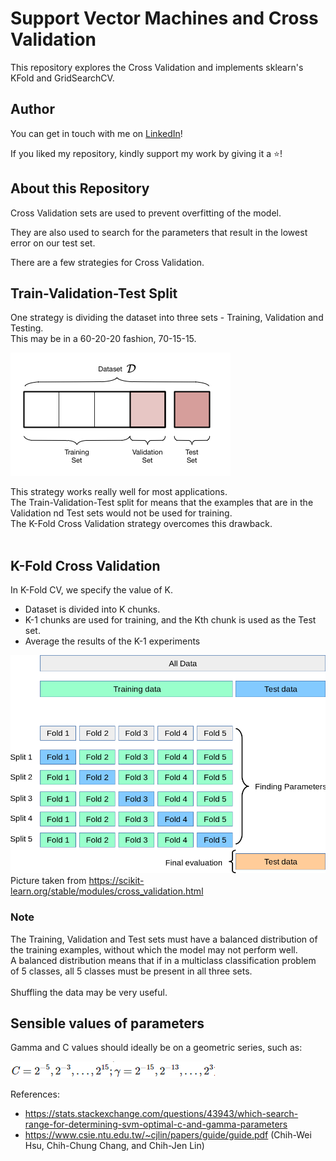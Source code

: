# Support Vector Machines and Cross Validation

This repository explores the Cross Validation and implements sklearn's KFold and GridSearchCV. 


## Author
You can get in touch with me on <a class="btn-linkedin" href="https://www.linkedin.com/in/ibrahim-zfr/">LinkedIn</a>!

If you liked my repository, kindly support my work by giving it a ⭐!


## About this Repository
Cross Validation sets are used to prevent overfitting of the model. <br>

They are also used to search for the parameters that result in the lowest error on our test set. <br>

There are a few strategies for Cross Validation. 

## Train-Validation-Test Split 
One strategy is dividing the dataset into three sets - Training, Validation and Testing. <br>
This may be in a 60-20-20 fashion, 70-15-15. <br>

![alt text](https://github.com/ibrahimzafar/Support-Vector-Machines-and-Cross-Validation/blob/master/60_20_20.PNG "Train Validation Test") <br>

This strategy works really well for most applications. <br>
The Train-Validation-Test split for means that the examples that are in the Validation nd Test sets would not be used for training. <br>
The K-Fold Cross Validation strategy overcomes this drawback. <br><br>

## K-Fold Cross Validation
In K-Fold CV, we specify the value of K. 

*  Dataset is divided into K chunks. 
*  K-1 chunks are used for training, and the Kth chunk is used as the Test set.
*  Average the results of the K-1 experiments 

![alt text](https://github.com/ibrahimzafar/Support-Vector-Machines-and-Cross-Validation/blob/master/kfold.PNG "K-Fold Cross Validation") <br>
Picture taken from https://scikit-learn.org/stable/modules/cross_validation.html

### Note 
The Training, Validation and Test sets must have a balanced distribution of the training examples, without which the model may not perform well. <br>
A balanced distribution means that if in a multiclass classification problem of 5 classes, all 5 classes must be present in all three sets. <br>  
Shuffling the data may be very useful. <br>


## Sensible values of parameters
Gamma and C values should ideally be on a geometric series, such as: <br>

![alt text](https://github.com/ibrahimzafar/Support-Vector-Machines-and-Cross-Validation/blob/master/c_gamma.PNG "Parameter values") <br>

References: 
<br>
*   https://stats.stackexchange.com/questions/43943/which-search-range-for-determining-svm-optimal-c-and-gamma-parameters
*   https://www.csie.ntu.edu.tw/~cjlin/papers/guide/guide.pdf (Chih-Wei Hsu, Chih-Chung Chang, and Chih-Jen Lin)


